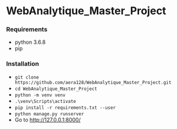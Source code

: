 # WebAnalytique_Master_Project
### Requirements 
- python 3.6.8
- pip

### Installation
- `git clone https://github.com/aera128/WebAnalytique_Master_Project.git`
- `cd WebAnalytique_Master_Project`
- `python -m venv venv`
- `.\venv\Scripts\activate`
- `pip install -r requirements.txt --user`
- `python manage.py runserver`
- Go to http://127.0.0.1:8000/
